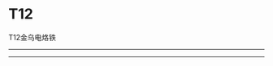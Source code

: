 # T12
T12金乌电烙铁

--------------------------------------------------------------------------


--------------------------------------------------------------------------
